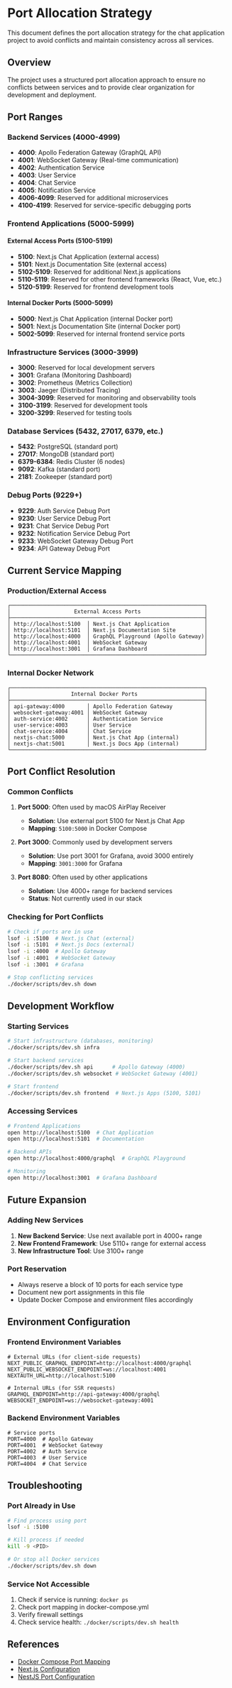 # Port Allocation Strategy

This document defines the port allocation strategy for the chat application project to avoid conflicts and maintain consistency across all services.

## Overview

The project uses a structured port allocation approach to ensure no conflicts between services and to provide clear organization for development and deployment.

## Port Ranges

### Backend Services (4000-4999)
- **4000**: Apollo Federation Gateway (GraphQL API)
- **4001**: WebSocket Gateway (Real-time communication)
- **4002**: Authentication Service
- **4003**: User Service
- **4004**: Chat Service
- **4005**: Notification Service
- **4006-4099**: Reserved for additional microservices
- **4100-4199**: Reserved for service-specific debugging ports

### Frontend Applications (5000-5999)
#### External Access Ports (5100-5199)
- **5100**: Next.js Chat Application (external access)
- **5101**: Next.js Documentation Site (external access)
- **5102-5109**: Reserved for additional Next.js applications
- **5110-5119**: Reserved for other frontend frameworks (React, Vue, etc.)
- **5120-5199**: Reserved for frontend development tools

#### Internal Docker Ports (5000-5099)
- **5000**: Next.js Chat Application (internal Docker port)
- **5001**: Next.js Documentation Site (internal Docker port)
- **5002-5099**: Reserved for internal frontend service ports

### Infrastructure Services (3000-3999)
- **3000**: Reserved for local development servers
- **3001**: Grafana (Monitoring Dashboard)
- **3002**: Prometheus (Metrics Collection)
- **3003**: Jaeger (Distributed Tracing)
- **3004-3099**: Reserved for monitoring and observability tools
- **3100-3199**: Reserved for development tools
- **3200-3299**: Reserved for testing tools

### Database Services (5432, 27017, 6379, etc.)
- **5432**: PostgreSQL (standard port)
- **27017**: MongoDB (standard port)
- **6379-6384**: Redis Cluster (6 nodes)
- **9092**: Kafka (standard port)
- **2181**: Zookeeper (standard port)

### Debug Ports (9229+)
- **9229**: Auth Service Debug Port
- **9230**: User Service Debug Port
- **9231**: Chat Service Debug Port
- **9232**: Notification Service Debug Port
- **9233**: WebSocket Gateway Debug Port
- **9234**: API Gateway Debug Port

## Current Service Mapping

### Production/External Access
```
┌─────────────────────────────────────────────────────────────┐
│                    External Access Ports                    │
├─────────────────────────────────────────────────────────────┤
│ http://localhost:5100  │ Next.js Chat Application           │
│ http://localhost:5101  │ Next.js Documentation Site         │
│ http://localhost:4000  │ GraphQL Playground (Apollo Gateway)│
│ http://localhost:4001  │ WebSocket Gateway                  │
│ http://localhost:3001  │ Grafana Dashboard                  │
└─────────────────────────────────────────────────────────────┘
```

### Internal Docker Network
```
┌─────────────────────────────────────────────────────────────┐
│                   Internal Docker Ports                     │
├─────────────────────────────────────────────────────────────┤
│ api-gateway:4000       │ Apollo Federation Gateway          │
│ websocket-gateway:4001 │ WebSocket Gateway                  │
│ auth-service:4002      │ Authentication Service             │
│ user-service:4003      │ User Service                       │
│ chat-service:4004      │ Chat Service                       │
│ nextjs-chat:5000       │ Next.js Chat App (internal)        │
│ nextjs-chat:5001       │ Next.js Docs App (internal)        │
└─────────────────────────────────────────────────────────────┘
```

## Port Conflict Resolution

### Common Conflicts
1. **Port 5000**: Often used by macOS AirPlay Receiver
   - **Solution**: Use external port 5100 for Next.js Chat App
   - **Mapping**: `5100:5000` in Docker Compose

2. **Port 3000**: Commonly used by development servers
   - **Solution**: Use port 3001 for Grafana, avoid 3000 entirely
   - **Mapping**: `3001:3000` for Grafana

3. **Port 8080**: Often used by other applications
   - **Solution**: Use 4000+ range for backend services
   - **Status**: Not currently used in our stack

### Checking for Port Conflicts
```bash
# Check if ports are in use
lsof -i :5100  # Next.js Chat (external)
lsof -i :5101  # Next.js Docs (external)
lsof -i :4000  # Apollo Gateway
lsof -i :4001  # WebSocket Gateway
lsof -i :3001  # Grafana

# Stop conflicting services
./docker/scripts/dev.sh down
```

## Development Workflow

### Starting Services
```bash
# Start infrastructure (databases, monitoring)
./docker/scripts/dev.sh infra

# Start backend services
./docker/scripts/dev.sh api      # Apollo Gateway (4000)
./docker/scripts/dev.sh websocket # WebSocket Gateway (4001)

# Start frontend
./docker/scripts/dev.sh frontend  # Next.js Apps (5100, 5101)
```

### Accessing Services
```bash
# Frontend Applications
open http://localhost:5100  # Chat Application
open http://localhost:5101  # Documentation

# Backend APIs
open http://localhost:4000/graphql  # GraphQL Playground

# Monitoring
open http://localhost:3001  # Grafana Dashboard
```

## Future Expansion

### Adding New Services
1. **New Backend Service**: Use next available port in 4000+ range
2. **New Frontend Framework**: Use 5110+ range for external access
3. **New Infrastructure Tool**: Use 3100+ range

### Port Reservation
- Always reserve a block of 10 ports for each service type
- Document new port assignments in this file
- Update Docker Compose and environment files accordingly

## Environment Configuration

### Frontend Environment Variables
```env
# External URLs (for client-side requests)
NEXT_PUBLIC_GRAPHQL_ENDPOINT=http://localhost:4000/graphql
NEXT_PUBLIC_WEBSOCKET_ENDPOINT=ws://localhost:4001
NEXTAUTH_URL=http://localhost:5100

# Internal URLs (for SSR requests)
GRAPHQL_ENDPOINT=http://api-gateway:4000/graphql
WEBSOCKET_ENDPOINT=ws://websocket-gateway:4001
```

### Backend Environment Variables
```env
# Service ports
PORT=4000  # Apollo Gateway
PORT=4001  # WebSocket Gateway
PORT=4002  # Auth Service
PORT=4003  # User Service
PORT=4004  # Chat Service
```

## Troubleshooting

### Port Already in Use
```bash
# Find process using port
lsof -i :5100

# Kill process if needed
kill -9 <PID>

# Or stop all Docker services
./docker/scripts/dev.sh down
```

### Service Not Accessible
1. Check if service is running: `docker ps`
2. Check port mapping in docker-compose.yml
3. Verify firewall settings
4. Check service health: `./docker/scripts/dev.sh health`

## References

- [Docker Compose Port Mapping](https://docs.docker.com/compose/networking/)
- [Next.js Configuration](https://nextjs.org/docs/api-reference/next.config.js/introduction)
- [NestJS Port Configuration](https://docs.nestjs.com/first-steps)
